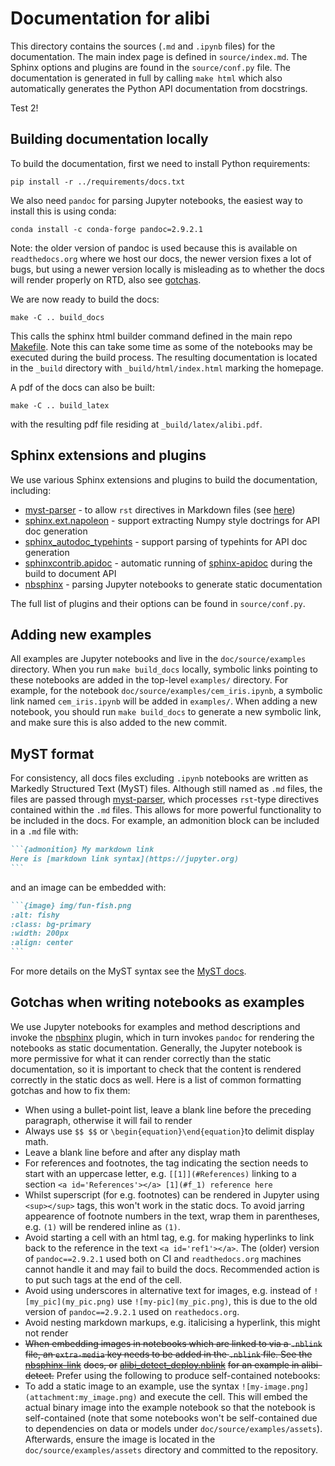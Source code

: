 # Documentation for alibi

This directory contains the sources (`.md` and `.ipynb` files) for the documentation. The main index page is defined in `source/index.md`. The Sphinx options and plugins are found in the `source/conf.py` file. The documentation is generated in full by calling `make html` which also automatically generates the Python API documentation from docstrings.

Test 2!

## Building documentation locally

To build the documentation, first we need to install Python requirements:

`pip install -r ../requirements/docs.txt`

We also need `pandoc` for parsing Jupyter notebooks, the easiest way to install this is using conda:

`conda install -c conda-forge pandoc=2.9.2.1`

Note: the older version of pandoc is used because this is available on `readthedocs.org` where we host our docs, the newer version fixes a lot of bugs, but using a newer version locally is misleading as to whether the docs will render properly on RTD, also see [gotchas](./#gotchas-when-writing-notebooks-as-examples).

We are now ready to build the docs:

`make -C .. build_docs`

This calls the sphinx html builder command defined in the main repo [Makefile](../Makefile/). Note this can take some time as some of the notebooks may be executed during the build process. The resulting documentation is located in the `_build` directory with `_build/html/index.html` marking the homepage.

A pdf of the docs can also be built:

`make -C .. build_latex`

with the resulting pdf file residing at `_build/latex/alibi.pdf`.

## Sphinx extensions and plugins

We use various Sphinx extensions and plugins to build the documentation, including:

* [myst-parser](https://myst-parser.readthedocs.io/en/stable/) - to allow `rst` directives in Markdown files (see [here](./#myst-format))
* [sphinx.ext.napoleon](https://www.sphinx-doc.org/en/master/usage/extensions/napoleon.html) - support extracting Numpy style doctrings for API doc generation
* [sphinx\_autodoc\_typehints](https://github.com/agronholm/sphinx-autodoc-typehints) - support parsing of typehints for API doc generation
* [sphinxcontrib.apidoc](https://github.com/sphinx-contrib/apidoc) - automatic running of [sphinx-apidoc](https://www.sphinx-doc.org/en/master/man/sphinx-apidoc.html) during the build to document API
* [nbsphinx](https://nbsphinx.readthedocs.io) - parsing Jupyter notebooks to generate static documentation

The full list of plugins and their options can be found in `source/conf.py`.

## Adding new examples

All examples are Jupyter notebooks and live in the `doc/source/examples` directory. When you run `make build_docs` locally, symbolic links pointing to these notebooks are added in the top-level `examples/` directory. For example, for the notebook `doc/source/examples/cem_iris.ipynb`, a symbolic link named `cem_iris.ipynb` will be added in `examples/`. When adding a new notebook, you should run `make build_docs` to generate a new symbolic link, and make sure this is also added to the new commit.

## MyST format

For consistency, all docs files excluding `.ipynb` notebooks are written as Markedly Structured Text (MyST) files. Although still named as `.md` files, the files are passed through [myst-parser](https://myst-parser.readthedocs.io/en/stable/), which processes `rst`-type directives contained within the `.md` files. This allows for more powerful functionality to be included in the docs. For example, an admonition block can be included in a `.md` file with:

````md
```{admonition} My markdown link
Here is [markdown link syntax](https://jupyter.org)
```
````

and an image can be embedded with:

````md
```{image} img/fun-fish.png
:alt: fishy
:class: bg-primary
:width: 200px
:align: center
```
````

For more details on the MyST syntax see the [MyST docs](https://myst-parser.readthedocs.io/en/stable/syntax/syntax.html).

## Gotchas when writing notebooks as examples

We use Jupyter notebooks for examples and method descriptions and invoke the [nbsphinx](https://nbsphinx.readthedocs.io) plugin, which in turn invokes `pandoc` for rendering the notebooks as static documentation. Generally, the Jupyter notebook is more permissive for what it can render correctly than the static documentation, so it is important to check that the content is rendered correctly in the static docs as well. Here is a list of common formatting gotchas and how to fix them:

* When using a bullet-point list, leave a blank line before the preceding paragraph, otherwise it will fail to render
* Always use `$$ $$` or `\begin{equation}\end{equation}`to delimit display math.
* Leave a blank line before and after any display math
* For references and footnotes, the tag indicating the section needs to start with an uppercase letter, e.g. `[[1]](#References)` linking to a section `<a id='References'></a> [1](#f_1) reference here`
* Whilst superscript (for e.g. footnotes) can be rendered in Jupyter using `<sup></sup>` tags, this won't work in the static docs. To avoid jarring appearence of footnote numbers in the text, wrap them in parentheses, e.g. `(1)` will be rendered inline as `(1)`.
* Avoid starting a cell with an html tag, e.g. for making hyperlinks to link back to the reference in the text `<a id='ref1'></a>`. The (older) version of `pandoc==2.9.2.1` used both on CI and `readthedocs.org` machines cannot handle it and may fail to build the docs. Recommended action is to put such tags at the end of the cell.
* Avoid using underscores in alternative text for images, e.g. instead of `![my_pic](my_pic.png)` use `![my-pic](my_pic.png)`, this is due to the old version of `pandoc==2.9.2.1` used on `reathedocs.org`.
* Avoid nesting markdown markups, e.g. italicising a hyperlink, this might not render
* ~~When embedding images in notebooks which are linked to via a `.nblink` file, an `extra-media` key needs to be added in the `.nblink` file. See the~~ [~~nbsphinx-link~~](https://github.com/vidartf/nbsphinx-link) ~~docs, or~~ [~~alibi\_detect\_deploy.nblink~~](https://github.com/SeldonIO/alibi-detect/blob/master/doc/source/examples/alibi\_detect\_deploy.nblink) ~~for an example in alibi-detect.~~ Prefer using the following to produce self-contained notebooks:
* To add a static image to an example, use the syntax `![my-image.png](attachment:my_image.png)` and execute the cell. This will embed the actual binary image into the example notebook so that the notebook is self-contained (note that some notebooks won't be self-contained due to dependencies on data or models under `doc/source/examples/assets`). Afterwards, ensure the image is located in the `doc/source/examples/assets` directory and committed to the repository.
